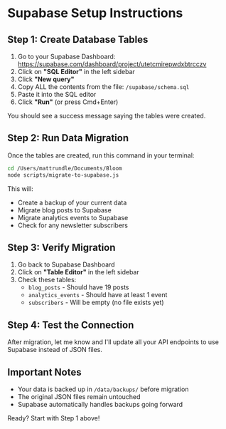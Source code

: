 # Supabase Setup Instructions

## Step 1: Create Database Tables

1. Go to your Supabase Dashboard: https://supabase.com/dashboard/project/utetcmirepwdxbtrcczv
2. Click on **"SQL Editor"** in the left sidebar
3. Click **"New query"**
4. Copy ALL the contents from the file: `/supabase/schema.sql`
5. Paste it into the SQL editor
6. Click **"Run"** (or press Cmd+Enter)

You should see a success message saying the tables were created.

## Step 2: Run Data Migration

Once the tables are created, run this command in your terminal:

```bash
cd /Users/mattrundle/Documents/Bloom
node scripts/migrate-to-supabase.js
```

This will:
- Create a backup of your current data
- Migrate blog posts to Supabase
- Migrate analytics events to Supabase
- Check for any newsletter subscribers

## Step 3: Verify Migration

1. Go back to Supabase Dashboard
2. Click on **"Table Editor"** in the left sidebar
3. Check these tables:
   - `blog_posts` - Should have 19 posts
   - `analytics_events` - Should have at least 1 event
   - `subscribers` - Will be empty (no file exists yet)

## Step 4: Test the Connection

After migration, let me know and I'll update all your API endpoints to use Supabase instead of JSON files.

## Important Notes

- Your data is backed up in `/data/backups/` before migration
- The original JSON files remain untouched
- Supabase automatically handles backups going forward

Ready? Start with Step 1 above!